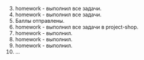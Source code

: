 3. homework - выполнил все задачи.
4. homework - выполнил все задачи.
5. Баллы отправлены.
6. homework - выполнил все задачи в project-shop.
7. homework - выполнил.
1. homework - выполнил.
2. homework - выполнил.
8. ...

